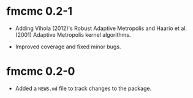 # fmcmc 0.2-1

* Adding Vihola (2012)'s Robust Adaptive Metropolis and Haario et al. (2001)
  Adaptive Metropolis kernel algorithms.

* Improved coverage and fixed minor bugs.


# fmcmc 0.2-0

* Added a `NEWS.md` file to track changes to the package.

